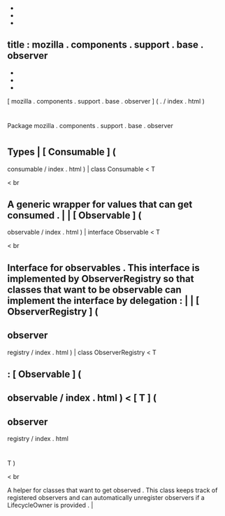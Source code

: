 -
-
-
title
:
mozilla
.
components
.
support
.
base
.
observer
-
-
-
-
[
mozilla
.
components
.
support
.
base
.
observer
]
(
.
/
index
.
html
)
#
#
Package
mozilla
.
components
.
support
.
base
.
observer
#
#
#
Types
|
[
Consumable
]
(
-
consumable
/
index
.
html
)
|
class
Consumable
<
T
>
<
br
>
A
generic
wrapper
for
values
that
can
get
consumed
.
|
|
[
Observable
]
(
-
observable
/
index
.
html
)
|
interface
Observable
<
T
>
<
br
>
Interface
for
observables
.
This
interface
is
implemented
by
ObserverRegistry
so
that
classes
that
want
to
be
observable
can
implement
the
interface
by
delegation
:
|
|
[
ObserverRegistry
]
(
-
observer
-
registry
/
index
.
html
)
|
class
ObserverRegistry
<
T
>
:
[
Observable
]
(
-
observable
/
index
.
html
)
<
[
T
]
(
-
observer
-
registry
/
index
.
html
#
T
)
>
<
br
>
A
helper
for
classes
that
want
to
get
observed
.
This
class
keeps
track
of
registered
observers
and
can
automatically
unregister
observers
if
a
LifecycleOwner
is
provided
.
|
